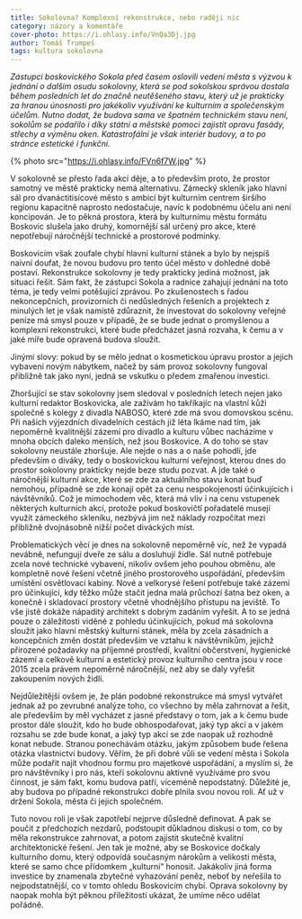 ```yaml
---
title: Sokolovna? Komplexní rekonstrukce, nebo raději nic
category: názory a komentáře
cover-photo: https://i.ohlasy.info/VnQa3Dj.jpg
author: Tomáš Trumpeš
tags: kultura sokolovna
---
```


*Zástupci boskovického Sokola před časem oslovili vedení města s výzvou k jednání o dalším osudu sokolovny, která se pod sokolskou správou dostala během posledních let do značně neutěšeného stavu, který už je prakticky za hranou únosnosti pro jakékoliv využívání ke kulturním a společenským účelům. Nutno dodat, že budova sama ve špatném technickém stavu není, sokolům se podařilo i díky státní a městské pomoci zajistit opravu fasády, střechy a výměnu oken. Katastrofální je však interiér budovy, a to po stránce estetické i funkční.*

{% photo src="https://i.ohlasy.info/FVn6f7W.jpg" %}

V sokolovně se přesto řada akcí děje, a to především proto, že prostor samotný ve městě prakticky nemá alternativu. Zámecký skleník jako hlavní sál pro dvanáctitisícové město s ambicí být kulturním centrem širšího regionu kapacitně naprosto nedostačuje, navíc k podobnému účelu ani není koncipován. Je to pěkná prostora, která by kulturnímu městu formátu Boskovic slušela jako druhý, komornější sál určený pro akce, které nepotřebují náročnější technické a prostorové podmínky.

Boskovicím však zoufale chybí hlavní kulturní stánek a bylo by nejspíš naivní doufat, že novou budovu pro tento účel město v dohledné době postaví. Rekonstrukce sokolovny je tedy prakticky jediná možnost, jak situaci řešit. Sám fakt, že zástupci Sokola a radnice zahajují jednání na toto téma, je tedy velmi potěšující zprávou. Po zkušenostech s řadou nekoncepčních, provizorních či nedůsledných řešeních a projektech z minulých let je však namístě zdůraznit, že investovat do sokolovny veřejné peníze má smysl pouze v případě, že se bude jednat o promyšlenou a komplexní rekonstrukci, které bude předcházet jasná rozvaha, k čemu a v jaké míře bude opravená budova sloužit.

Jinými slovy: pokud by se mělo jednat o kosmetickou úpravu prostor a jejich vybavení novým nábytkem, načež by sám provoz sokolovny fungoval přibližně tak jako nyní, jedná se vskutku o předem zmařenou investici.

Zhoršující se stav sokolovny jsem sledoval v posledních letech nejen jako kulturní redaktor Boskovicka, ale zažívám ho takříkajíc na vlastní kůži společně s kolegy z divadla NABOSO, které zde má svou domovskou scénu. Při našich výjezdních divadelních cestách již léta lkáme nad tím, jak nepoměrně kvalitnější zázemí pro divadlo a kulturu vůbec nacházíme v mnoha obcích daleko menších, než jsou Boskovice. A do toho se stav sokolovny neustále zhoršuje. Ale nejde o nás a o naše pohodlí, jde především o diváky, tedy o boskovickou kulturní veřejnost, kterou dnes do prostor sokolovny prakticky nejde beze studu pozvat. A jde také o náročnější kulturní akce, které se zde za aktuálního stavu konat buď nemohou, případně se zde konají opět za cenu nespokojenosti účinkujících i návštěvníků. Což je mimochodem věc, která má vliv i na cenu vstupenek některých kulturních akcí, protože pokud boskovičtí pořadatelé musejí využít zámeckého skleníku, nezbývá jim než náklady rozpočítat mezi přibližně dvojnásobně nižší počet diváckých míst.

Problematických věcí je dnes na sokolovně nepoměrně víc, než že vypadá nevábně, nefungují dveře ze sálu a dosluhují židle. Sál nutně potřebuje zcela nové technické vybavení, nikoliv ovšem jeho pouhou obměnu, ale kompletně nové řešení včetně jiného prostorového uspořádání, především umístění osvětlovací kabiny. Nové a velkorysé řešení potřebuje také zázemí pro účinkující, kdy těžko může stačit jedna malá průchozí šatna bez oken, a konečně i skladovací prostory včetně vhodnějšího přístupu na jeviště. To vše jistě dokáže nápaditý architekt s dobrým zadáním vyřešit. A to se jedná pouze o záležitosti viděné z pohledu účinkujících, pokud má sokolovna sloužit jako hlavní městský kulturní stánek, měla by zcela zásadních a koncepčních změn dostát především ve vztahu k návštěvníkům, jejichž přirozené požadavky na příjemné prostředí, kvalitní občerstvení, hygienické zázemí a celkově kulturní a estetický provoz kulturního centra jsou v roce 2015 zcela právem nepoměrně náročnější, než aby se daly vyřešit zakoupením nových židlí.

Nejdůležitější ovšem je, že plán podobné rekonstrukce má smysl vytvářet jednak až po zevrubné analýze toho, co všechno by měla zahrnovat a řešit, ale především by měl vycházet z jasné představy o tom, jak a k čemu bude prostor dále sloužit, kdo ho bude obhospodařovat, jaký typ akcí a v jakém rozsahu se zde bude konat, a jaký typ akcí se zde naopak už rozhodně konat nebude. Stranou ponechávám otázku, jakým způsobem bude řešena otázka vlastnictví budovy. Věřím, že při dobré vůli se vedení města i Sokola může podařit najít vhodnou formu pro majetkové uspořádání, a myslím si, že pro návštěvníky i pro nás, kteří sokolovnu aktivně využíváme pro svou činnost, je sám fakt, komu budova patří, víceméně nepodstatný. Důležité je, aby budova po případné rekonstrukci dobře plnila svou novou roli. Ať už v držení Sokola, města či jejich společném.

Tuto novou roli je však zapotřebí nejprve důsledně definovat. A pak se poučit z předchozích nezdarů, podstoupit důkladnou diskusi o tom, co by měla rekonstrukce zahrnovat, a potom zajistit skutečně kvalitní architektonické řešení. Jen tak je možné, aby se Boskovice dočkaly kulturního domu, který odpovídá současným nárokům a velikosti města, které se samo chce přídomkem „kulturní“ honosit. Jakákoliv jiná forma investice by znamenala zbytečné vyhazování peněz, neboť by neřešila to nejpodstatnější, co v tomto ohledu Boskovicím chybí. Oprava sokolovny by naopak mohla být pěknou příležitostí ukázat, že umíme něco udělat pořádně.
